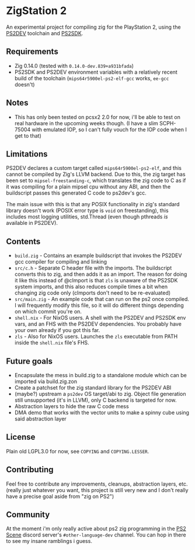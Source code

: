 # ZigStation 2

An experimental project for compiling zig for the PlayStation 2, using the [PS2DEV](https://github.com/ps2dev/ps2dev)
toolchain and [PS2SDK](https://github.com/ps2dev/ps2sdk).

## Requirements

- Zig 0.14.0 (tested with `0.14.0-dev.839+a931bfada`)
- PS2SDK and PS2DEV environment variables with a relatively recent build of the toolchain (`mips64r5900el-ps2-elf-gcc` works, `ee-gcc` doesn't)

## Notes

- This has only been tested on pcsx2 2.0 for now, i'll be able to test on real hardware in the upcoming weeks though.
  (I have a slim SCPH-75004 with emulated IOP, so I can't fully vouch for the IOP code when I get to that)

## Limitations

PS2DEV declares a custom target called `mips64r5900el-ps2-elf`, and this cannot be compiled by Zig's LLVM backend.
Due to this, the zig target has been set to `mipsel-freestanding-c`, which translates the zig code to C as if it was
compiling for a plain mipsel cpu without any ABI, and then the buildscript passes this generated C code to ps2dev's gcc.

The main issue with this is that any POSIX functionality in zig's standard library doesn't work (POSIX error type is
`void` on freestanding), this includes most logging utilities, std.Thread (even though pthreads *is* available in PS2DEV).

## Contents

- `build.zig` - Contains an example buildscript that invokes the PS2DEV gcc compiler for compiling and linking
- `src/c.h` - Separate C header file with the imports. The buildscript converts this to zig, and then adds it as an import.
The reason for doing it like this instead of @cImport is that `zls` is unaware of the PS2SDK system imports, and this
also reduces compile times a bit when changing zig code only (cImports don't need to be re-evaluated)
- `src/main.zig` - An example code that can run on the ps2 once compiled. I will frequently modify this file, so it will
do different things depending on which commit you're on.
- `shell.nix` - For NixOS users. A shell with the PS2DEV and PS2SDK env vars, and an FHS with the PS2DEV dependencies.
You probably have your own already if you got this far.
- `zls` - Also for NixOS users. Launches the `zls` executable from PATH inside the `shell.nix` file's FHS.

## Future goals

- Encapsulate the mess in build.zig to a standalone module which can be imported via build.zig.zon
- Create a patchset for the zig standard library for the PS2DEV ABI
- (maybe?) upstream a `ps2dev` OS target/abi to zig. Object file generation still unsupported (it's in LLVM), only C
backend is targeted for now.
- Abstraction layers to hide the raw C code mess
- DMA demo that works with the vector units to make a spinny cube using said abstraction layer

## License
Plain old LGPL3.0 for now, see `COPYING` and `COPYING.LESSER`.

## Contributing
Feel free to contribute any improvements, cleanups, abstraction layers, etc. (really just whatever you want, this project
is still very new and I don't really have a precise goal aside from "zig on PS2")

## Community
At the moment i'm only really active about ps2 zig programming in the [PS2 Scene](https://discord.gg/Uz8p9bJ6za)
discord server's `#other-language-dev` channel. You can hop in there to see my insane ramblings i guess.